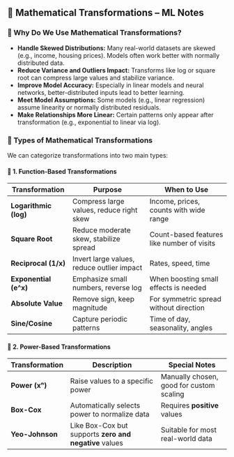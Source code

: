 ## 📘 Mathematical Transformations – ML Notes

### 🎯 Why Do We Use Mathematical Transformations?

- **Handle Skewed Distributions:** Many real-world datasets are skewed (e.g., income, housing prices). Models often work better with normally distributed data.
- **Reduce Variance and Outliers Impact:** Transforms like log or square root can compress large values and stabilize variance.
- **Improve Model Accuracy:** Especially in linear models and neural networks, better-distributed inputs lead to better learning.
- **Meet Model Assumptions:** Some models (e.g., linear regression) assume linearity or normally distributed residuals.
- **Make Relationships More Linear:** Certain patterns only appear after transformation (e.g., exponential to linear via log).

### 🔷 Types of Mathematical Transformations

We can categorize transformations into two main types:

#### 🔹 1. Function-Based Transformations

| Transformation        | Purpose                                        | When to Use                               |
|------------------------|-----------------------------------------------|--------------------------------------------|
| **Logarithmic (log)** | Compress large values, reduce right skew      | Income, prices, counts with wide range     |
| **Square Root**       | Reduce moderate skew, stabilize spread        | Count-based features like number of visits |
| **Reciprocal (1/x)**  | Invert large values, reduce outlier impact    | Rates, speed, time                         |
| **Exponential (e^x)** | Emphasize small numbers, reverse log          | When boosting small effects is needed      |
| **Absolute Value**    | Remove sign, keep magnitude                   | For symmetric spread without direction     |
| **Sine/Cosine**       | Capture periodic patterns                     | Time of day, seasonality, angles           |

#### 🔹 2. Power-Based Transformations


| Transformation            | Description                                        | Special Notes                                              |
|----------------------------|----------------------------------------------------|------------------------------------------------------------|
| **Power (xⁿ)**            | Raise values to a specific power                   | Manually chosen, good for custom scaling                   |
| **Box-Cox**               | Automatically selects power to normalize data      | Requires **positive** values                               |
| **Yeo-Johnson**           | Like Box-Cox but supports **zero and negative** values | Suitable for most real-world data                          |